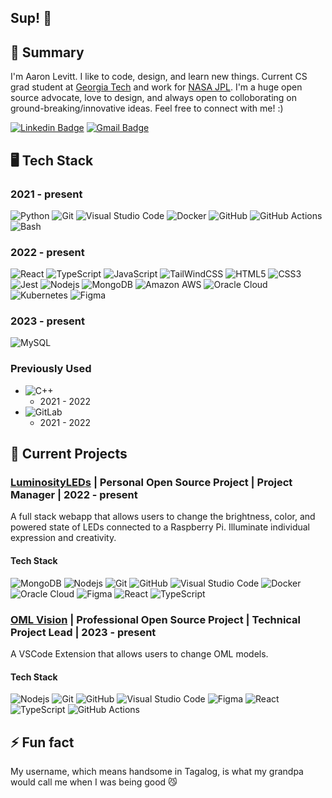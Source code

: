 ## Sup! 👋

## 🚀 Summary

I'm Aaron Levitt. I like to code, design, and learn new things.  Current CS grad student at [Georgia Tech](https://www.gatech.edu) and work for [NASA JPL](https://www.jpl.nasa.gov). I'm a huge open source advocate, love to design, and always open to colloborating on ground-breaking/innovative ideas. Feel free to connect with me! :)

[![Linkedin Badge](https://img.shields.io/badge/-Aaron%20Levitt-blue?style=for-the-badge&logo=linkedin&logoColor=white&link=https://www.linkedin.com/in/aaron-levitt-91534620a)](https://www.linkedin.com/in/aaron-levitt-91534620a)
[![Gmail Badge](https://img.shields.io/badge/-aaronlevitt7@gmail.com-c14438?style=for-the-badge&logo=Gmail&logoColor=white&link=mailto:aaronlevitt7@gmail.com)](mailto:aaronlevitt7@gmail.com)

## 🖥️ Tech Stack

<!-- Variant style
### Frontend
- ![React](https://img.shields.io/badge/-ReactJs-61DAFB?logo=react&logoColor=white&style=for-the-badge) 
    - 2022 - present
- ![TypeScript](https://shields.io/badge/TypeScript-3178C6?logo=TypeScript&logoColor=000&style=for-the-badge)
    - 2022 - present
- ![JavaScript](https://shields.io/badge/JavaScript-F7DF1E?logo=JavaScript&logoColor=000&style=for-the-badge)
    - 2022 - present
- ![TailWindCSS](https://img.shields.io/badge/TailwindCSS-38B2AC?style=for-the-badge&logo=tailwindcss&logoColor=white)
    - 2022 - present
- ![HTML5](https://img.shields.io/badge/-HTML5-E34F26?style=for-the-badge&logo=html5&logoColor=white)
    - 2022 - present
- ![CSS3](https://img.shields.io/badge/-CSS3-1572B6?style=for-the-badge&logo=css3)
    - 2022 - present
- ![Jest](https://img.shields.io/badge/Jest-323330?style=for-the-badge&logo=Jest&logoColor=white)
    - 2022 - present
 
### Backend 

- ![Nodejs](https://img.shields.io/badge/-Nodejs-black?style=for-the-badge&logo=Node.js)
    - 2022 - present
- ![Python](https://img.shields.io/badge/python-3670A0?style=for-the-badge&logo=python&logoColor=ffdd54)
    - 2021 - present
- ![C++](https://img.shields.io/badge/C++-00599C?style=for-the-badge&logo=C%2B%2B&logoColor=white)
    - 2021 - 2022 

### Databases
- ![MongoDB](https://img.shields.io/badge/-MongoDB-13aa52?style=for-the-badge&logo=mongodb&logoColor=white)
    - 2022 - present
- ![MySQL](https://img.shields.io/badge/-MySQL-4479A1?style=for-the-badge&logo=mysql&labelColor=4479A1&logoColor=FFF)
    - 2023 - present

### Cloud 
- ![Amazon AWS](https://img.shields.io/badge/Amazon%20AWS-232F3E?style=for-the-badge&logo=amazon-aws)
    - 2022 - present 
- ![Oracle Cloud](https://img.shields.io/badge/Oracle%20Cloud-C74634?style=for-the-badge&logo=oracle)
    - 2022 - present

### Other Tools
- ![Git](https://img.shields.io/badge/-Git-097969?style=for-the-badge&logo=git)
    - 2021 - present
- ![GitHub](https://img.shields.io/badge/-GitHub-181717?style=for-the-badge&logo=github)
    - 2021 - present
- ![GitLab](https://img.shields.io/badge/-GitLab-FCA121?style=for-the-badge&logo=gitlab)
    - 2021 - 2022
- ![Docker](https://img.shields.io/badge/-Docker-0db7ed?style=for-the-badge&logo=docker)
    - 2021 - present
- ![Kubernetes](https://img.shields.io/badge/-Kubernetes-0c0c0c?style=for-the-badge&logo=kubernetes)
    - 2022 - present
- ![Figma](https://img.shields.io/badge/-Figma-a259ff?style=for-the-badge&logo=figma)
    - 2022 - present 
- ![Visual Studio Code](https://img.shields.io/badge/Visual%20Studio%20Code-007ACC?logo=visualstudiocode&logoColor=fff&style=for-the-badge)
    - 2021 - present
-->

### 2021 - present
![Python](https://img.shields.io/badge/python-3670A0?style=for-the-badge&logo=python&logoColor=ffdd54)
![Git](https://img.shields.io/badge/-Git-097969?style=for-the-badge&logo=git)
![Visual Studio Code](https://img.shields.io/badge/Visual%20Studio%20Code-007ACC?logo=visualstudiocode&logoColor=fff&style=for-the-badge)
![Docker](https://img.shields.io/badge/-Docker-0db7ed?style=for-the-badge&logo=docker)
![GitHub](https://img.shields.io/badge/-GitHub-181717?style=for-the-badge&logo=github)
![GitHub Actions](https://img.shields.io/badge/-GitHub%20Actions-555555?style=for-the-badge&logo=github)
![Bash](https://img.shields.io/badge/Bash-4EAA25?style=for-the-badge&logo=gnubash&logoColor=white)

### 2022 - present
![React](https://img.shields.io/badge/-ReactJs-61DAFB?logo=react&logoColor=white&style=for-the-badge) 
![TypeScript](https://shields.io/badge/TypeScript-3178C6?logo=TypeScript&logoColor=000&style=for-the-badge)
![JavaScript](https://shields.io/badge/JavaScript-F7DF1E?logo=JavaScript&logoColor=000&style=for-the-badge)
![TailWindCSS](https://img.shields.io/badge/TailwindCSS-38B2AC?style=for-the-badge&logo=tailwindcss&logoColor=white)
![HTML5](https://img.shields.io/badge/-HTML5-E34F26?style=for-the-badge&logo=html5&logoColor=white)
![CSS3](https://img.shields.io/badge/-CSS3-1572B6?style=for-the-badge&logo=css3)
![Jest](https://img.shields.io/badge/Jest-323330?style=for-the-badge&logo=Jest&logoColor=white)
![Nodejs](https://img.shields.io/badge/-Nodejs-black?style=for-the-badge&logo=Node.js)
![MongoDB](https://img.shields.io/badge/-MongoDB-13aa52?style=for-the-badge&logo=mongodb&logoColor=white)
![Amazon AWS](https://img.shields.io/badge/Amazon%20AWS-232F3E?style=for-the-badge&logo=amazon)
![Oracle Cloud](https://img.shields.io/badge/Oracle%20Cloud-C74634?style=for-the-badge&logo=oracle)
![Kubernetes](https://img.shields.io/badge/-Kubernetes-0c0c0c?style=for-the-badge&logo=kubernetes)
![Figma](https://img.shields.io/badge/-Figma-black?style=for-the-badge&logo=figma)
 
### 2023 - present 
![MySQL](https://img.shields.io/badge/-MySQL-4479A1?style=for-the-badge&logo=mysql&labelColor=4479A1&logoColor=FFF)

### Previously Used
- ![C++](https://img.shields.io/badge/C++-00599C?style=for-the-badge&logo=C%2B%2B&logoColor=white)
    - 2021 - 2022 
- ![GitLab](https://img.shields.io/badge/-GitLab-FCA121?style=for-the-badge&logo=gitlab)
    - 2021 - 2022
 
## 🌱 Current Projects

### [LuminosityLEDs](https://github.com/luminosityleds) | Personal Open Source Project | Project Manager | 2022 - present
A full stack webapp that allows users to change the brightness, color, and powered state of LEDs connected to a Raspberry Pi.  Illuminate individual expression and creativity.

#### Tech Stack
![MongoDB](https://img.shields.io/badge/-MongoDB-13aa52?style=for-the-badge&logo=mongodb&logoColor=white)
![Nodejs](https://img.shields.io/badge/-Nodejs-black?style=for-the-badge&logo=Node.js)
![Git](https://img.shields.io/badge/-Git-097969?style=for-the-badge&logo=git)
![GitHub](https://img.shields.io/badge/-GitHub-181717?style=for-the-badge&logo=github)
![Visual Studio Code](https://img.shields.io/badge/Visual%20Studio%20Code-007ACC?logo=visualstudiocode&logoColor=fff&style=for-the-badge)
![Docker](https://img.shields.io/badge/-Docker-0db7ed?style=for-the-badge&logo=docker)
![Oracle Cloud](https://img.shields.io/badge/Oracle%20Cloud-C74634?style=for-the-badge&logo=oracle)
![Figma](https://img.shields.io/badge/-Figma-a259ff?style=for-the-badge&logo=figma)
![React](https://img.shields.io/badge/-ReactJs-61DAFB?logo=react&logoColor=white&style=for-the-badge) 
![TypeScript](https://shields.io/badge/TypeScript-3178C6?logo=TypeScript&logoColor=000&style=for-the-badge)

### [OML Vision](https://github.com/opencaesar/oml-vision) | Professional Open Source Project | Technical Project Lead | 2023 - present
A VSCode Extension that allows users to change OML models.

#### Tech Stack
![Nodejs](https://img.shields.io/badge/-Nodejs-black?style=for-the-badge&logo=Node.js)
![Git](https://img.shields.io/badge/-Git-097969?style=for-the-badge&logo=git)
![GitHub](https://img.shields.io/badge/-GitHub-181717?style=for-the-badge&logo=github)
![Visual Studio Code](https://img.shields.io/badge/Visual%20Studio%20Code-007ACC?logo=visualstudiocode&logoColor=fff&style=for-the-badge)
![Figma](https://img.shields.io/badge/-Figma-a259ff?style=for-the-badge&logo=figma)
![React](https://img.shields.io/badge/-ReactJs-61DAFB?logo=react&logoColor=white&style=for-the-badge) 
![TypeScript](https://shields.io/badge/TypeScript-3178C6?logo=TypeScript&logoColor=000&style=for-the-badge)
![GitHub Actions](https://img.shields.io/badge/-GitHub%20Actions-555555?style=for-the-badge&logo=github)

## ⚡ Fun fact
My username, which means handsome in Tagalog, is what my grandpa would call me when I was being good 😼  

<!--
**pogi7/pogi7** is a ✨ _special_ ✨ repository because its `README.md` (this file) appears on your GitHub profile.

Here are some ideas to get you started:

- 🔭 I’m currently working on ...
- 🌱 I’m currently learning ...
- 👯 I’m looking to collaborate on ...
- 🤔 I’m looking for help with ...
- 💬 Ask me about ...
- 📫 How to reach me: ...
- 😄 Pronouns: ...
- ⚡ Fun fact: ...
-->
